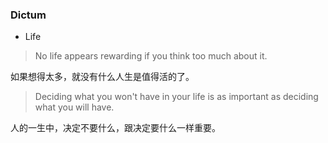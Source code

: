 

### Dictum



+ Life

> No life appears rewarding if you think too much about it.

如果想得太多，就没有什么人生是值得活的了。

> Deciding what you won't have in your life is as important as deciding what you will have.

人的一生中，决定不要什么，跟决定要什么一样重要。

